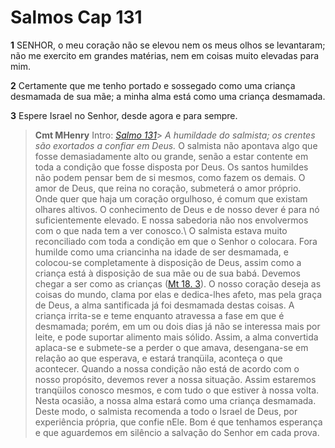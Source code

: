 # Salmos Cap 131

**1** 	SENHOR, o meu coração não se elevou nem os meus olhos se levantaram; não me exercito em grandes matérias, nem em coisas muito elevadas para mim.

**2** 	Certamente que me tenho portado e sossegado como uma criança desmamada de sua mãe; a minha alma está como uma criança desmamada.

**3** 	Espere Israel no Senhor, desde agora e para sempre.


> **Cmt MHenry** Intro: *[Salmo 131](../19A-Sl/131.md#0)*> *A humildade do salmista; os crentes são exortados a confiar em Deus.* O salmista não apontava algo que fosse demasiadamente alto ou grande, senão a estar contente em toda a condição que fosse disposta por Deus. Os santos humildes não podem pensar bem de si mesmos, como fazem os demais. O amor de Deus, que reina no coração, submeterá o amor próprio. Onde quer que haja um coração orgulhoso, é comum que existam olhares altivos. O conhecimento de Deus e de nosso dever é para nó suficientemente elevado. E nossa sabedoria não nos envolvermos com o que nada tem a ver conosco.\ O salmista estava muito reconciliado com toda a condição em que o Senhor o colocara. Fora humilde como uma criancinha na idade de ser desmamada, e colocou-se completamente à disposição de Deus, assim como a criança está à disposição de sua mãe ou de sua babá. Devemos chegar a ser como as crianças ([Mt 18. 3](../40N-Mt/18.md#3)). O nosso coração deseja as coisas do mundo, clama por elas e dedica-lhes afeto, mas pela graça de Deus, a alma santificada já foi desmamada destas coisas. A criança irrita-se e teme enquanto atravessa a fase em que é desmamada; porém, em um ou dois dias já não se interessa mais por leite, e pode suportar alimento mais sólido. Assim, a alma convertida aplaca-se e submete-se a perder o que amava, desengana-se em relação ao que esperava, e estará tranqüila, aconteça o que acontecer. Quando a nossa condição não está de acordo com o nosso propósito, devemos rever a nossa situação. Assim estaremos tranqüilos conosco mesmos, e com tudo o que estiver à nossa volta. Nesta ocasião, a nossa alma estará como uma criança desmamada. Deste modo, o salmista recomenda a todo o Israel de Deus, por experiência própria, que confie nEle. Bom é que tenhamos esperança e que aguardemos em silêncio a salvação do Senhor em cada prova.